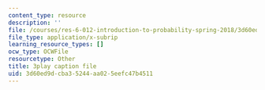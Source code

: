 ```yaml
---
content_type: resource
description: ''
file: /courses/res-6-012-introduction-to-probability-spring-2018/3d60ed9dcba35244aa025eefc47b4511_DrBIORgOzSA.vtt
file_type: application/x-subrip
learning_resource_types: []
ocw_type: OCWFile
resourcetype: Other
title: 3play caption file
uid: 3d60ed9d-cba3-5244-aa02-5eefc47b4511
---
```

